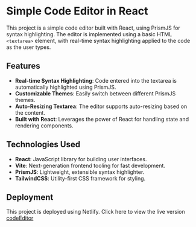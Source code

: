 # Simple Code Editor in React

This project is a simple code editor built with React, using PrismJS for syntax highlighting. The editor is implemented using a basic HTML `<textarea>` element, with real-time syntax highlighting applied to the code as the user types.

## Features

- **Real-time Syntax Highlighting**: Code entered into the textarea is automatically highlighted using PrismJS.
- **Customizable Themes**: Easily switch between different PrismJS themes.
- **Auto-Resizing Textarea**: The editor supports auto-resizing based on the content.
- **Built with React**: Leverages the power of React for handling state and rendering components.

## Technologies Used

- **React**: JavaScript library for building user interfaces.
- **Vite**: Next-generation frontend tooling for fast development.
- **PrismJS**: Lightweight, extensible syntax highlighter.
- **TailwindCSS**: Utility-first CSS framework for styling.

## Deployment

This project is deployed using Netlify.
Click here to view the live version [codeEditor](https://master--code-editor-187.netlify.app/)